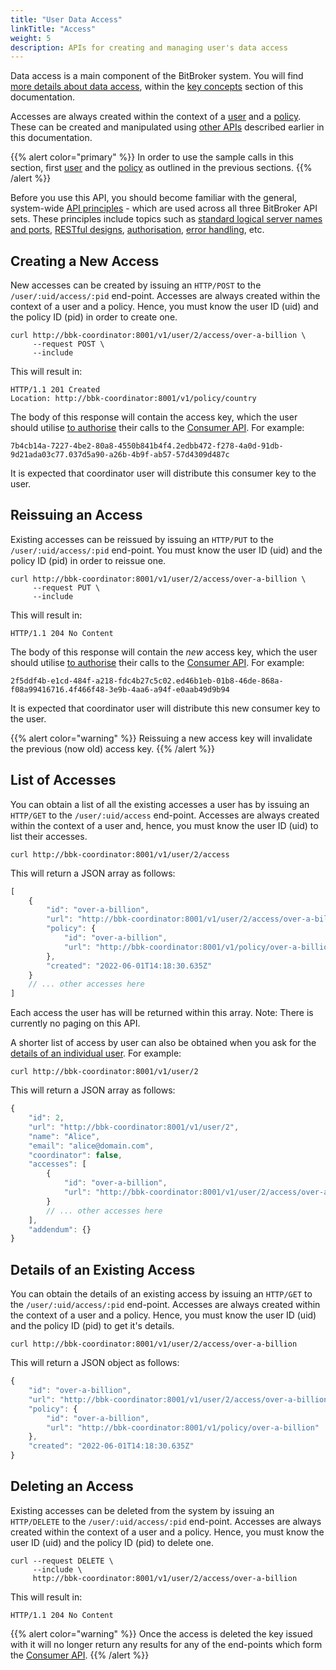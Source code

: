 ```yaml
---
title: "User Data Access"
linkTitle: "Access"
weight: 5
description: APIs for creating and managing user's data access
---
```


Data access is a main component of the BitBroker system. You will find [more details about data access](todo), within the [key concepts](todo) section of this documentation.

Accesses are always created within the context of a [user](todo) and a [policy](todo). These can be created and manipulated using [other APIs](todo) described earlier in this documentation.

{{% alert color="primary" %}}
In order to use the sample calls in this section, first [user](todo) and the [policy](todo) as outlined in the previous sections.
{{% /alert %}}

Before you use this API, you should become familiar with the general, system-wide [API principles](todo) - which are used across all three BitBroker API sets. These principles include topics such as [standard logical server names and ports](todo), [RESTful designs](todo), [authorisation](todo), [error handling](todo), etc.

## Creating a New Access

New accesses can be created by issuing an `HTTP/POST` to the `/user/:uid/access/:pid` end-point. Accesses are always created within the context of a user and a policy. Hence, you must know the user ID (uid) and the policy ID (pid) in order to create one.

```shell
curl http://bbk-coordinator:8001/v1/user/2/access/over-a-billion \
     --request POST \
     --include
```

This will result in:

```
HTTP/1.1 201 Created
Location: http://bbk-coordinator:8001/v1/policy/country
```

The body of this response will contain the access key, which the user should utilise [to authorise](todo) their calls to the [Consumer API](todo). For example:

```
7b4cb14a-7227-4be2-80a8-4550b841b4f4.2edbb472-f278-4a0d-91db-9d21ada03c77.037d5a90-a26b-4b9f-ab57-57d4309d487c
```

It is expected that coordinator user will distribute this consumer key to the user.

## Reissuing an Access

Existing accesses can be reissued by issuing an `HTTP/PUT` to the `/user/:uid/access/:pid` end-point. You must know the user ID (uid) and the policy ID (pid) in order to reissue one.


```shell
curl http://bbk-coordinator:8001/v1/user/2/access/over-a-billion \
     --request PUT \
     --include
```

This will result in:

```
HTTP/1.1 204 No Content
```

The body of this response will contain the _new_ access key, which the user should utilise [to authorise](todo) their calls to the [Consumer API](todo). For example:

```
2f5ddf4b-e1cd-484f-a218-fdc4b27c5c02.ed46b1eb-01b8-46de-868a-f08a99416716.4f466f48-3e9b-4aa6-a94f-e0aab49d9b94
```

It is expected that coordinator user will distribute this new consumer key to the user.


{{% alert color="warning" %}}
Reissuing a new access key will invalidate the previous (now old) access key.
{{% /alert %}}

## List of Accesses

You can obtain a list of all the existing accesses a user has by issuing an `HTTP/GET` to the `/user/:uid/access` end-point. Accesses are always created within the context of a user and, hence, you must know the user ID (uid) to list their accesses.

```shell
curl http://bbk-coordinator:8001/v1/user/2/access
```

This will return a JSON array as follows:

```js
[
    {
        "id": "over-a-billion",
        "url": "http://bbk-coordinator:8001/v1/user/2/access/over-a-billion",
        "policy": {
            "id": "over-a-billion",
            "url": "http://bbk-coordinator:8001/v1/policy/over-a-billion"
        },
        "created": "2022-06-01T14:18:30.635Z"
    }
    // ... other accesses here
]
```

Each access the user has will be returned within this array. Note: There is currently no paging on this API.

A shorter list of access by user can also be obtained when you ask for the [details of an individual user](todo). For example:

```shell
curl http://bbk-coordinator:8001/v1/user/2
```

This will return a JSON array as follows:

```js
{
    "id": 2,
    "url": "http://bbk-coordinator:8001/v1/user/2",
    "name": "Alice",
    "email": "alice@domain.com",
    "coordinator": false,
    "accesses": [
        {
            "id": "over-a-billion",
            "url": "http://bbk-coordinator:8001/v1/user/2/access/over-a-billion"
        }
        // ... other accesses here
    ],
    "addendum": {}
}
```

## Details of an Existing Access

You can obtain the details of an existing access by issuing an `HTTP/GET` to the `/user/:uid/access/:pid` end-point. Accesses are always created within the context of a user and a policy. Hence, you must know the user ID (uid) and the policy ID (pid) to get it's details.

```shell
curl http://bbk-coordinator:8001/v1/user/2/access/over-a-billion
```

This will return a JSON object as follows:

```js
{
    "id": "over-a-billion",
    "url": "http://bbk-coordinator:8001/v1/user/2/access/over-a-billion",
    "policy": {
        "id": "over-a-billion",
        "url": "http://bbk-coordinator:8001/v1/policy/over-a-billion"
    },
    "created": "2022-06-01T14:18:30.635Z"
}
```

## Deleting an Access

Existing accesses can be deleted from the system by issuing an `HTTP/DELETE` to the `/user/:uid/access/:pid` end-point. Accesses are always created within the context of a user and a policy. Hence, you must know the user ID (uid) and the policy ID (pid) to delete one.

```shell
curl --request DELETE \
     --include \
     http://bbk-coordinator:8001/v1/user/2/access/over-a-billion
```

This will result in:

```
HTTP/1.1 204 No Content
```

{{% alert color="warning" %}}
Once the access is deleted the key issued with it will no longer return any results for any of the end-points which form the [Consumer API](todo).
{{% /alert %}}
